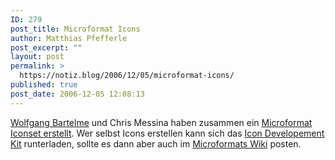 ```yaml
---
ID: 279
post_title: Microformat Icons
author: Matthias Pfefferle
post_excerpt: ""
layout: post
permalink: >
  https://notiz.blog/2006/12/05/microformat-icons/
published: true
post_date: 2006-12-05 12:08:13
---
```

<!-- wp:paragraph -->
<p><a href="http://www.bartelme.at/journal/archive/microformats_icons/">Wolfgang Bartelme</a> und Chris Messina haben zusammen ein <a href="http://www.factorycity.net/projects/microformats-icons/">Microformat Iconset erstellt</a>. Wer selbst Icons erstellen kann sich das <a href="http://www.factorycity.net/projects/microformats-icons/files/mf_icon_devkit.zip">Icon Developement Kit</a> runterladen, sollte es dann aber auch im <a href="http://microformats.org/wiki/icons">Microformats Wiki</a> posten.</p>
<!-- /wp:paragraph -->